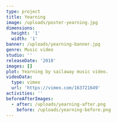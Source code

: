 ```yaml
---
type: project
title: Yearning
image: /uploads/poster-yearning.jpg
dimensions:
  height: '1'
  width: '1'
banner: /uploads/yearning-banner.jpg
genre: Music video
studio: ''
releaseDate: '2018'
images: []
plot: Yearning by sailaway music video.
videoData:
  type: vimeo
  url: 'https://vimeo.com/163721649'
activities: ''
beforeAfterImages:
  - after: /uploads/yearning-after.png
    before: /uploads/yearning-before.png
---
```


